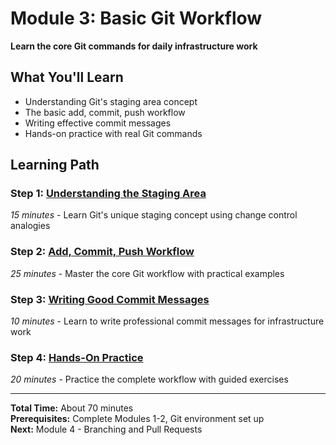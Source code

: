 # Module 3: Basic Git Workflow

**Learn the core Git commands for daily infrastructure work**

## What You'll Learn
- Understanding Git's staging area concept
- The basic add, commit, push workflow
- Writing effective commit messages
- Hands-on practice with real Git commands

## Learning Path

### Step 1: [Understanding the Staging Area](./step-1-understanding-staging.md)
*15 minutes* - Learn Git's unique staging concept using change control analogies

### Step 2: [Add, Commit, Push Workflow](./step-2-add-commit-push.md)  
*25 minutes* - Master the core Git workflow with practical examples

### Step 3: [Writing Good Commit Messages](./step-3-commit-messages.md)
*10 minutes* - Learn to write professional commit messages for infrastructure work

### Step 4: [Hands-On Practice](./step-4-hands-on-practice.md)
*20 minutes* - Practice the complete workflow with guided exercises

---

**Total Time:** About 70 minutes  
**Prerequisites:** Complete Modules 1-2, Git environment set up  
**Next:** Module 4 - Branching and Pull Requests
